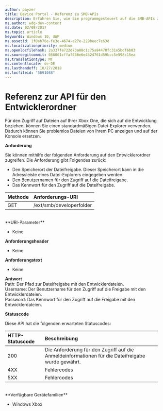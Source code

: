 ```yaml
---
author: payzer
title: Device Portal - Referenz zu SMB-APIs
description: Erfahren Sie, wie Sie programmgesteuert auf die SMB-APIs zugreifen.
ms.author: wdg-dev-content
ms.date: 02/08/2017
ms.topic: article
keywords: Windows 10, UWP
ms.assetid: 1f0eb76e-fe3e-4674-a27e-229beec7e63d
ms.localizationpriority: medium
ms.openlocfilehash: 2a337fe722d73a08c1c75a84478fc31e5bdf6b03
ms.sourcegitcommit: 086001cffaf436e6e4324761d59bcc5e598c15ea
ms.translationtype: MT
ms.contentlocale: de-DE
ms.lasthandoff: 10/27/2018
ms.locfileid: "5691088"
---
```

# <a name="developer-folder-api-reference"></a>Referenz zur API für den Entwicklerordner   
Für den Zugriff auf Dateien auf Ihrer Xbox One, die sich auf die Entwicklung beziehen, können Sie einen standardmäßigen Datei-Explorer verwenden. Dadurch können Sie problemlos Dateien von Ihrem PC anzeigen und auf der Konsole ersetzen.

**Anforderung**

Sie können mithilfe der folgenden Anforderung auf den Entwicklerordner zugreifen. Die Anforderung gibt Folgendes zurück:    
* Den Speicherort der Dateifreigabe. Dieser Speicherort kann in die Adressleiste eines Datei-Explorers eingegeben werden.
* Den Benutzernamen für den Zugriff auf die Dateifreigabe.
* Das Kennwort für den Zugriff auf die Dateifreigabe.

Methode      | Anforderungs-URI
:------     | :-----
GET | /ext/smb/developerfolder
<br />
**URI-Parameter**

- Keine

**Anforderungsheader**

- Keine

**Anforderungstext**

- Keine

**Antwort**   
Path: Der Pfad zur Dateifreigabe mit den Entwicklerdateien.   
Username: Der Benutzername für den Zugriff auf die Freigabe mit den Entwicklerdateien.   
Password: Das Kennwort für den Zugriff auf die Freigabe mit den Entwicklerdateien.   

**Statuscode**

Diese API hat die folgenden erwarteten Statuscodes:

HTTP-Statuscode      | Beschreibung
:------     | :-----
200 | Die Anforderung für den Zugriff auf die Anmeldeinformationen für die Dateifreigabe wurde gewährt.
4XX | Fehlercodes
5XX | Fehlercodes
<br />
**Verfügbare Gerätefamilien**

* Windows Xbox
